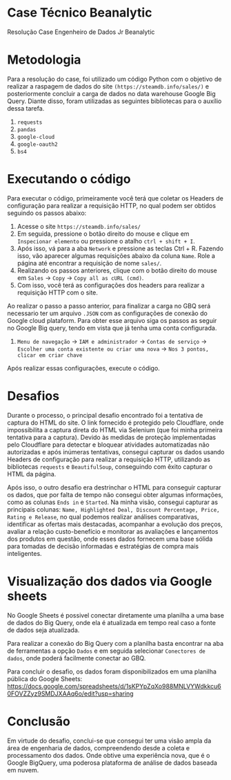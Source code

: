 # Case Técnico Beanalytic
Resolução Case Engenheiro de Dados Jr Beanalytic

# Metodologia
Para a resolução do case, foi utilizado um código Python com o objetivo de realizar a raspagem de dados do site `(https://steamdb.info/sales/)` e posteriormente concluir a carga de dados no data warehouse Google Big Query. Diante disso, foram utilizadas as seguintes bibliotecas para o auxílio dessa tarefa.

1. `requests`
2. `pandas`
3. `google-cloud`
4. `google-oauth2`
5. `bs4`

# Executando o código
Para executar o código, primeiramente você terá que coletar os Headers de configuração para realizar a requisição HTTP, no qual podem ser obtidos seguindo os passos abaixo:
1. Acesse o site `https://steamdb.info/sales/`
2. Em seguida, pressione o botão direito do mouse e clique em `Inspecionar elemento` ou pressione o atalho `ctrl + shift + I`.
3. Após isso, vá para a aba `Network` e pressione as teclas Ctrl + R. Fazendo isso, vão  aparecer algumas requisições abaixo da coluna `Name`. Role a página até encontrar a requisição de nome `sales/`.
4. Realizando os passos anteriores, clique com o botão direito do mouse em `Sales` -> `Copy` -> `Copy all as cURL (cmd)`.
5. Com isso, você terá as configurações dos headers para realizar a requisição HTTP com o site.

Ao realizar o passo a passo anterior, para finalizar a carga no GBQ será necessario ter um arquivo `.JSON` com as configurações de conexão do Google cloud plataform. Para obter esse arquivo siga os passos as seguir no Google Big query, tendo em vista que já tenha uma conta configurada.
1. `Menu de navegação` -> `IAM e administrador` -> `Contas de serviço` -> `Escolher uma conta existente ou criar uma nova` -> `Nos 3 pontos, clicar em criar chave`

Após realizar essas configurações, execute o código.

# Desafios
Durante o processo, o principal desafio encontrado foi a tentativa de captura do HTML do site. O link fornecido é protegido pelo Cloudflare, onde impossibilita a captura direta do HTML via Selenium (que foi minha primeira tentativa para a captura). Devido às medidas de proteção implementadas pelo Cloudflare para detectar e bloquear atividades automatizadas não autorizadas e após inúmeras tentativas, consegui capturar os dados usando Headers de configuração para realizar a requisição HTTP, utilizando as bibliotecas `requests` e `BeautifulSoup`, conseguindo com êxito capturar o HTML da página.

Após isso, o outro desafio era destrinchar o HTML para conseguir capturar os dados, que por falta de tempo não consegui obter algumas informações, como as colunas `Ends in` e `Started`. Na minha visão, consegui capturar as principais colunas: `Name, Highlighted Deal, Discount Percentage, Price, Rating e Release`, no qual podemos realizar análises comparativas, identificar as ofertas mais destacadas, acompanhar a evolução dos preços, avaliar a relação custo-benefício e monitorar as avaliações e lançamentos dos produtos em questão, onde esses dados fornecem uma base sólida para tomadas de decisão informadas e estratégias de compra mais inteligentes.

# Visualização dos dados via Google sheets
No Google Sheets é possivel conectar diretamente uma planilha a uma base de dados do Big Query, onde ela é atualizada em tempo real caso a fonte de dados seja atualizada.

Para realizar a conexão do Big Query com a planilha basta encontrar na aba de ferramentas a opção `Dados` e em seguida selecionar `Conectores de dados`, onde poderá facilmente conectar ao GBQ.

Para concluir o desafio, os dados foram disponibilizados em uma planilha pública do Google Sheets:
https://docs.google.com/spreadsheets/d/1sKPYpZqXo988MNLVYWdkkcu60FOVZZyz9SMDJXAAq6o/edit?usp=sharing

# Conclusão
Em virtude do desafio, conclui-se que consegui ter uma visão ampla da área de engenharia de dados, compreendendo desde a coleta e processamento dos dados. Onde obtive uma experiência nova, que é o Google BigQuery, uma poderosa plataforma de análise de dados baseada em nuvem.
